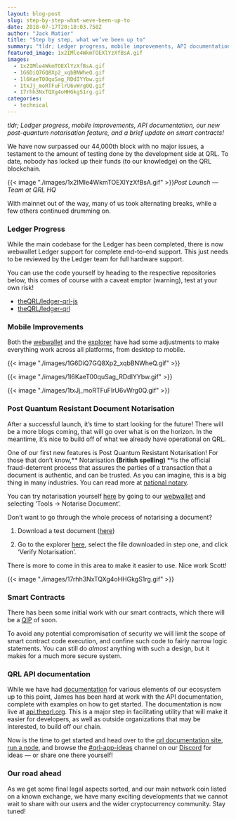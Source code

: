 ```yaml
---
layout: blog-post
slug: step-by-step-what-weve-been-up-to
date: 2018-07-17T20:18:03.750Z
author: "Jack Matier"
title: "Step by step, what we’ve been up to"
summary: "tldr; Ledger progress, mobile improvements, API documentation, our new post-quantum notarisation feature, and a brief update on smart contracts!"
featured_image: 1x2IMle4WkmTOEXlYzXfBsA.gif
images:
  - 1x2IMle4WkmTOEXlYzXfBsA.gif
  - 1G6DiQ7GQ8Xp2_xqbBNWheQ.gif
  - 1l6KaeT00quSag_RDdIYYbw.gif
  - 1txJj_moRTFuFlrU6vWrg0Q.gif
  - 17rhh3NxTQXg4oHHGkgS1rg.gif
categories:
  - technical
---
```


*tldr; Ledger progress, mobile improvements, API documentation, our new post-quantum notarisation feature, and a brief update on smart contracts!*

We have now surpassed our 44,000th block with no major issues, a testament to the amount of testing done by the development side at QRL. To date, nobody has locked up their funds (to our knowledge) on the QRL blockchain.

{{< image "./images/1x2IMle4WkmTOEXlYzXfBsA.gif" >}}*Post Launch — Team at QRL HQ*

With mainnet out of the way, many of us took alternating breaks, while a few others continued drumming on.

### Ledger Progress

While the main codebase for the Ledger has been completed, there is now webwallet Ledger support for complete end-to-end support. This just needs to be reviewed by the Ledger team for full hardware support.

You can use the code yourself by heading to the respective repositories below, this comes of course with a caveat emptor (warning), test at your own risk!

- [theQRL/ledger-qrl-js](https://github.com/theQRL/ledger-qrl-js)
- [theQRL/ledger-qrl](https://github.com/theQRL/ledger-qrl)

### Mobile Improvements

Both the [webwallet](https://wallet.theqrl.org) and the [explorer](https://explorer.theqrl.org/) have had some adjustments to make everything work across all platforms, from desktop to mobile.

{{< image "./images/1G6DiQ7GQ8Xp2_xqbBNWheQ.gif" >}}

{{< image "./images/1l6KaeT00quSag_RDdIYYbw.gif" >}}

{{< image "./images/1txJj_moRTFuFlrU6vWrg0Q.gif" >}}

### Post Quantum Resistant Document Notarisation

After a successful launch, it’s time to start looking for the future! There will be a more blogs coming, that will go over what is on the horizon. In the meantime, it’s nice to build off of what we already have operational on QRL.

One of our first new features is Post Quantum Resistant Notarisation! For those that don’t know,** Notarisation **(British spelling)** **is the official fraud-deterrent process that assures the parties of a transaction that a document is authentic, and can be trusted. As you can imagine, this is a big thing in many industries. You can read more at [national notary](https://www.nationalnotary.org/knowledge-center/about-notaries/what-is-notarization).

You can try notarisation yourself [here](https://wallet.theqrl.org) by going to our [webwallet](https://wallet.theqrl.org) and selecting ‘Tools -&gt; Notarise Document’.

Don’t want to go through the whole process of notarising a document?

1. Download a test document ([here](https://cryptome.org/2016/01/CNSA-Suite-and-Quantum-Computing-FAQ.pdf))

1. Go to the explorer [here](https://explorer.theqrl.org/tx/9f2b01c3ed74cdeb7d5bffa4ed1b42bae4c2dfd91d15c94aef8f5589f11f711b), select the file downloaded in step one, and click ‘Verify Notarisation’.

There is more to come in this area to make it easier to use. Nice work Scott!

{{< image "./images/17rhh3NxTQXg4oHHGkgS1rg.gif" >}}

### Smart Contracts

There has been some initial work with our smart contracts, which there will be a [QIP](https://github.com/theQRL/QIPS/) of soon.

To avoid any potential compromisation of security we will limit the scope of smart contract code execution, and confine such code to fairly narrow logic statements. You can still do *almost* anything with such a design, but it makes for a much more secure system.

### QRL API documentation

While we have had [documentation](https://docs.theqrl.org/) for various elements of our ecosystem up to this point, James has been hard at work with the API documentation, complete with examples on how to get started. The documentation is now live at [api.theqrl.org](https://api.theqrl.org). This is a major step in facilitating utility that will make it easier for developers, as well as outside organizations that may be interested, to build off our chain.

Now is the time to get started and head over to the [qrl documentation site](https://docs.theqrl.org/), [run a node](https://docs.theqrl.org/node/QRLnode/), and browse the [#qrl-app-ideas](/discord) channel on our [Discord](/discord) for ideas — or share one there yourself!

### Our road ahead

As we get some final legal aspects sorted, and our main network coin listed on a known exchange, we have many exciting developments that we cannot wait to share with our users and the wider cryptocurrency community. Stay tuned!